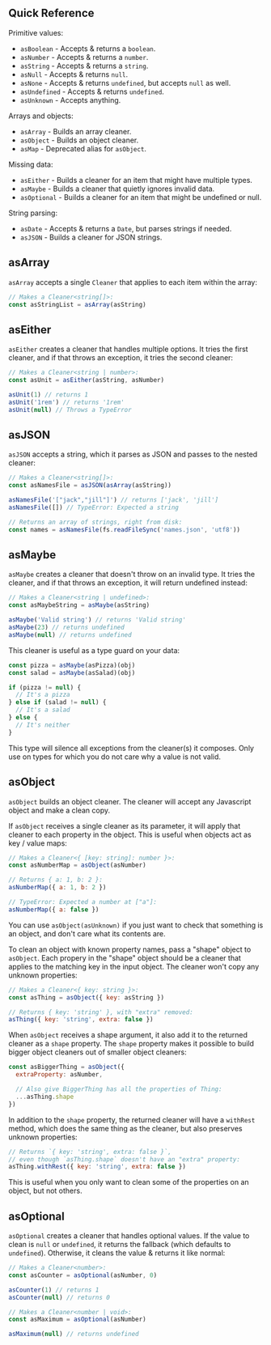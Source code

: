 ## Quick Reference

Primitive values:

- `asBoolean` - Accepts & returns a `boolean`.
- `asNumber` - Accepts & returns a `number`.
- `asString` - Accepts & returns a `string`.
- `asNull` - Accepts & returns `null`.
- `asNone` - Accepts & returns `undefined`, but accepts `null` as well.
- `asUndefined` - Accepts & returns `undefined`.
- `asUnknown` - Accepts anything.

Arrays and objects:

- `asArray` - Builds an array cleaner.
- `asObject` - Builds an object cleaner.
- `asMap` - Deprecated alias for `asObject`.

Missing data:

- `asEither` - Builds a cleaner for an item that might have multiple types.
- `asMaybe` - Builds a cleaner that quietly ignores invalid data.
- `asOptional` - Builds a cleaner for an item that might be undefined or null.

String parsing:

- `asDate` - Accepts & returns a `Date`, but parses strings if needed.
- `asJSON` - Builds a cleaner for JSON strings.

## asArray

`asArray` accepts a single `Cleaner` that applies to each item within the array:

```js
// Makes a Cleaner<string[]>:
const asStringList = asArray(asString)
```

## asEither

`asEither` creates a cleaner that handles multiple options. It tries the first cleaner, and if that throws an exception, it tries the second cleaner:

```js
// Makes a Cleaner<string | number>:
const asUnit = asEither(asString, asNumber)

asUnit(1) // returns 1
asUnit('1rem') // returns '1rem'
asUnit(null) // Throws a TypeError
```

## asJSON

`asJSON` accepts a string, which it parses as JSON and passes to the nested cleaner:

```js
// Makes a Cleaner<string[]>:
const asNamesFile = asJSON(asArray(asString))

asNamesFile('["jack","jill"]') // returns ['jack', 'jill']
asNamesFile([]) // TypeError: Expected a string

// Returns an array of strings, right from disk:
const names = asNamesFile(fs.readFileSync('names.json', 'utf8'))
```

## asMaybe

`asMaybe` creates a cleaner that doesn't throw on an invalid type. It tries the cleaner, and if that throws an exception, it will return undefined instead:

```js
// Makes a Cleaner<string | undefined>:
const asMaybeString = asMaybe(asString)

asMaybe('Valid string') // returns 'Valid string'
asMaybe(23) // returns undefined
asMaybe(null) // returns undefined
```

This cleaner is useful as a type guard on your data:

```js
const pizza = asMaybe(asPizza)(obj)
const salad = asMaybe(asSalad)(obj)

if (pizza != null) {
  // It's a pizza
} else if (salad != null) {
  // It's a salad
} else {
  // It's neither
}
```

This type will silence all exceptions from the cleaner(s) it composes. Only use on types for which you do not care why a value is not valid.

## asObject

`asObject` builds an object cleaner. The cleaner will accept any Javascript object and make a clean copy.

If `asObject` receives a single cleaner as its parameter, it will apply that cleaner to each property in the object. This is useful when objects act as key / value maps:

```js
// Makes a Cleaner<{ [key: string]: number }>:
const asNumberMap = asObject(asNumber)

// Returns { a: 1, b: 2 }:
asNumberMap({ a: 1, b: 2 })

// TypeError: Expected a number at ["a"]:
asNumberMap({ a: false })
```

You can use `asObject(asUnknown)` if you just want to check that something is an object, and don't care what its contents are.

To clean an object with known property names, pass a "shape" object to `asObject`. Each propery in the "shape" object should be a cleaner that applies to the matching key in the input object. The cleaner won't copy any unknown properties:

```js
// Makes a Cleaner<{ key: string }>:
const asThing = asObject({ key: asString })

// Returns { key: 'string' }, with "extra" removed:
asThing({ key: 'string', extra: false })
```

When `asObject` receives a shape argument, it also add it to the returned cleaner as a `shape` property. The `shape` property makes it possible to build bigger object cleaners out of smaller object cleaners:

```js
const asBiggerThing = asObject({
  extraProperty: asNumber,

  // Also give BiggerThing has all the properties of Thing:
  ...asThing.shape
})
```

In addition to the `shape` property, the returned cleaner will have a `withRest` method, which does the same thing as the cleaner, but also preserves unknown properties:

```js
// Returns `{ key: 'string', extra: false }`,
// even though `asThing.shape` doesn't have an "extra" property:
asThing.withRest({ key: 'string', extra: false })
```

This is useful when you only want to clean some of the properties on an object, but not others.

## asOptional

`asOptional` creates a cleaner that handles optional values. If the value to clean is `null` or `undefined`, it returns the fallback (which defaults to `undefined`). Otherwise, it cleans the value & returns it like normal:

```js
// Makes a Cleaner<number>:
const asCounter = asOptional(asNumber, 0)

asCounter(1) // returns 1
asCounter(null) // returns 0

// Makes a Cleaner<number | void>:
const asMaximum = asOptional(asNumber)

asMaximum(null) // returns undefined
```
